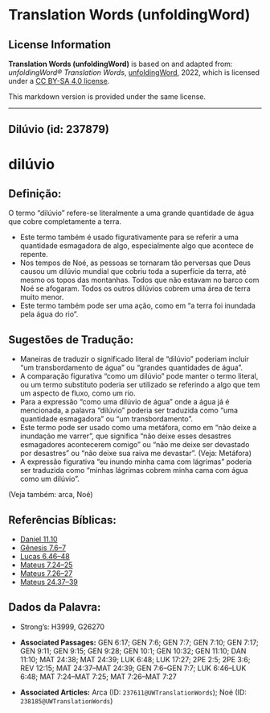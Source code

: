 # Translation Words (unfoldingWord)

## License Information

**Translation Words (unfoldingWord)** is based on and adapted from: _unfoldingWord® Translation Words_, [unfoldingWord](https://unfoldingword.org/utw), 2022, which is licensed under a [CC BY-SA 4.0 license](https://creativecommons.org/licenses/by-sa/4.0/legalcode.en).

This markdown version is provided under the same license.



--------------------------------

## Dilúvio (id: 237879)

dilúvio
=======

Definição:
----------

O termo “dilúvio” refere\-se literalmente a uma grande quantidade de água que cobre completamente a terra.

* Este termo também é usado figurativamente para se referir a uma quantidade esmagadora de algo, especialmente algo que acontece de repente.
* Nos tempos de Noé, as pessoas se tornaram tão perversas que Deus causou um dilúvio mundial que cobriu toda a superfície da terra, até mesmo os topos das montanhas. Todos que não estavam no barco com Noé se afogaram. Todos os outros dilúvios cobrem uma área de terra muito menor.
* Este termo também pode ser uma ação, como em “a terra foi inundada pela água do rio”.

Sugestões de Tradução:
----------------------

* Maneiras de traduzir o significado literal de “dilúvio” poderiam incluir “um transbordamento de água” ou “grandes quantidades de água”.
* A comparação figurativa “como um dilúvio” pode manter o termo literal, ou um termo substituto poderia ser utilizado se referindo a algo que tem um aspecto de fluxo, como um rio.
* Para a expressão “como uma dilúvio de água” onde a água já é mencionada, a palavra “dilúvio” poderia ser traduzida como “uma quantidade esmagadora” ou “um transbordamento”.
* Este termo pode ser usado como uma metáfora, como em “não deixe a inundação me varrer”, que significa “não deixe esses desastres esmagadores acontecerem comigo” ou “não me deixe ser devastado por desastres” ou “não deixe sua raiva me devastar”. (Veja: Metáfora)
* A expressão figurativa “eu inundo minha cama com lágrimas” poderia ser traduzida como “minhas lágrimas cobrem minha cama com água como um dilúvio”.

(Veja também: arca, Noé)

Referências Bíblicas:
---------------------

* [Daniel 11\.10](https://ref.ly/Dan11:10)
* [Gênesis 7\.6–7](https://ref.ly/Gen7:6-Gen7:7)
* [Lucas 6\.46–48](https://ref.ly/Luke6:46-Luke6:48)
* [Mateus 7\.24–25](https://ref.ly/Matt7:24-Matt7:25)
* [Mateus 7\.26–27](https://ref.ly/Matt7:26-Matt7:27)
* [Mateus 24\.37–39](https://ref.ly/Matt24:37-Matt24:39)

Dados da Palavra:
-----------------

* Strong’s: H3999, G26270

* **Associated Passages:** GEN 6:17; GEN 7:6; GEN 7:7; GEN 7:10; GEN 7:17; GEN 9:11; GEN 9:15; GEN 9:28; GEN 10:1; GEN 10:32; GEN 11:10; DAN 11:10; MAT 24:38; MAT 24:39; LUK 6:48; LUK 17:27; 2PE 2:5; 2PE 3:6; REV 12:15; MAT 24:37–MAT 24:39; GEN 7:6–GEN 7:7; LUK 6:46–LUK 6:48; MAT 7:24–MAT 7:25; MAT 7:26–MAT 7:27
* **Associated Articles:** Arca (ID: `237611@UWTranslationWords`); Noé (ID: `238185@UWTranslationWords`)

